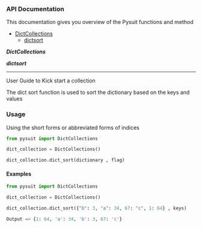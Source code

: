 ###  API Documentation

This documentation gives you  overview of the Pysuit functions and method

+ [DictCollections](#DictCollections)
    + [dictsort](#dictsort)


***DictCollections***<a name="DictCollections"><br>

***dictsort***<a name="dictsort">

---

<!-- :sunglasses: See [UserGuid](userguide.md) -->
User Guide to Kick start a collection

The dict sort function is used to sort the dictionary based on the keys and values
### Usage

Using the short forms or abbreviated forms of indices
```python
from pysuit import DictCollections

dict_collection = DictCollections()

dict_collection.dict_sort(dictionary , flag)

```
#### Examples
```python
from pysuit import DictCollections

dict_collection = DictCollections()

dict_collection.dict_sort({"b": 3, "a": 34, 67: "c", 1: 64} , keys)

Output => {1: 64, 'a': 34, 'b': 3, 67: 'c'}

```